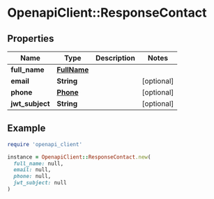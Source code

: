 # OpenapiClient::ResponseContact

## Properties

| Name | Type | Description | Notes |
| ---- | ---- | ----------- | ----- |
| **full_name** | [**FullName**](FullName.md) |  |  |
| **email** | **String** |  | [optional] |
| **phone** | [**Phone**](Phone.md) |  | [optional] |
| **jwt_subject** | **String** |  | [optional] |

## Example

```ruby
require 'openapi_client'

instance = OpenapiClient::ResponseContact.new(
  full_name: null,
  email: null,
  phone: null,
  jwt_subject: null
)
```

